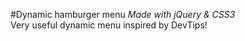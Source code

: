 #Dynamic hamburger menu
 <i>Made with jQuery & CSS3</i><br>
Very useful dynamic menu inspired by DevTips!
